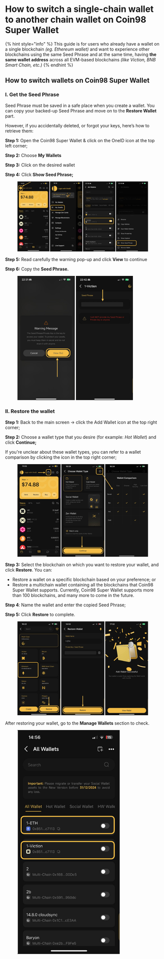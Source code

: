 # How to switch a single-chain wallet to another chain wallet on Coin98 Super Wallet

{% hint style="info" %}
This guide is for users who already have a wallet on a single blockchain _(eg. Ethereum wallet)_ and want to experience other blockchains using the same Seed Phrase and at the same time, having **the same wallet address** across all EVM-based blockchains _(like Viction, BNB Smart Chain, etc.)_
{% endhint %}

## How to switch wallets on Coin98 Super Wallet

### I. Get the Seed Phrase

Seed Phrase must be saved in a safe place when you create a wallet. You can copy your backed-up Seed Phrase and move on to the **Restore Wallet** part.

However, if you accidentally deleted, or forgot your keys, here’s how to retrieve them:

**Step 1:** Open the Coin98 Super Wallet & click on the OneID icon at the top left corner;

**Step 2:**  Choose **My Wallets**

**Step 3:** Click on the desired wallet&#x20;

**Step 4:** Click **Show Seed Phrase;**

<figure><img src="../../../../.gitbook/assets/coin98-app-seedphrase-1 (1).png" alt=""><figcaption></figcaption></figure>

**Step 5:** Read carefully the warning pop-up and click **View** to continue

**Step 6:** Copy the **Seed Phrase.**&#x20;

<figure><img src="../../../../.gitbook/assets/coin98-app-seedphrase-2 (1).png" alt="" width="375"><figcaption></figcaption></figure>

### II. Restore the wallet

**Step 1:** Back to the main screen  → click the Add Wallet icon at the top right corner;

**Step 2:** Choose a wallet type that you desire (for example: _Hot Wallet_) and click **Continue;**

If you're unclear about these wallet types, you can refer to a wallet comparison by clicking the icon in the top right corner;

<figure><img src="../../../../.gitbook/assets/coin98-app-create-wallet-1 (1).png" alt=""><figcaption></figcaption></figure>

**Step 3:** Select the blockchain on which you want to restore your wallet, and click **Restore**. You can:

* Restore a wallet on a specific blockchain based on your preference; or
* Restore a multichain wallet containing all the blockchains that Coin98 Super Wallet supports. Currently, Coin98 Super Wallet supports more than 100 blockchains, and many more to come in the future.

**Step 4**: Name the wallet and enter the copied Seed Phrase;

**Step 5:** Click **Restore** to complete.

<figure><img src="../../../../.gitbook/assets/coin98-app-restore-wallet.png" alt=""><figcaption></figcaption></figure>

After restoring your wallet, go to the **Manage Wallets** section to check.&#x20;

<figure><img src="../../../../.gitbook/assets/coin98-app-switch-single-chains.png" alt="" width="332"><figcaption></figcaption></figure>
